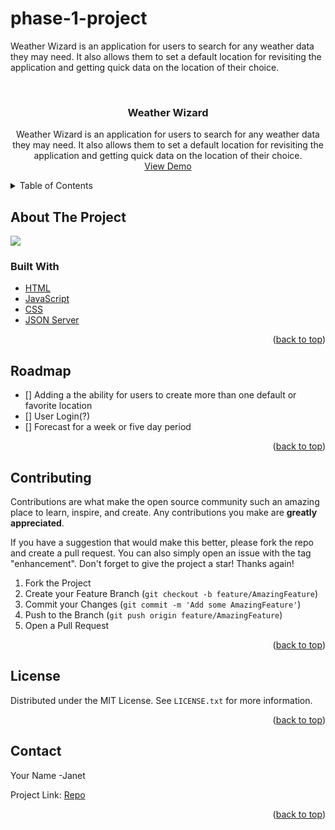 # phase-1-project
Weather Wizard is an application for users to search for any weather data they may need. 
It also allows them to set a default location for revisiting the application and getting quick data on the location of their choice.
<!-- PROJECT LOGO -->
<br />

<h3 align="center">Weather Wizard</h3>

  <p align="center">
      Weather Wizard is an application for users to search for any weather data they may need. It also allows them to set a default location for revisiting the application and getting quick data on the location of their choice.
    <br />
    <a href="https://youtu.be/QVDFN7GOK7I">View Demo</a>
</div>



<!-- TABLE OF CONTENTS -->
<details>
  <summary>Table of Contents</summary>
  <ol>
    <li>
      <a href="#about-the-project">About The Project</a>
      <ul>
        <li><a href="#built-with">Built With</a></li>
      </ul>
    </li>
    <li><a href="#roadmap">Roadmap</a></li>
    <li><a href="#contributing">Contributing</a></li>
    <li><a href="#license">License</a></li>
    <li><a href="#contact">Contact</a></li>
  </ol>
</details>



<!-- ABOUT THE PROJECT -->
## About The Project

<img src="https://i.ibb.co/b2dTqvD/WW.png"/>


### Built With
* [HTML](https://developer.mozilla.org/en-US/docs/Web/HTML)
* [JavaScript](https://developer.mozilla.org/en-US/docs/Web/JavaScript)
* [CSS](https://developer.mozilla.org/en-US/docs/Web/CSS)
* [JSON Server](https://github.com/typicode/json-server)

<p align="right">(<a href="#top">back to top</a>)</p>

<!-- ROADMAP -->
## Roadmap

- [] Adding a the ability for users to create more than one default or favorite location
- [] User Login(?)
- [] Forecast for a week or five day period

<p align="right">(<a href="#top">back to top</a>)</p>



<!-- CONTRIBUTING -->
## Contributing

Contributions are what make the open source community such an amazing place to learn, inspire, and create. Any contributions you make are **greatly appreciated**.

If you have a suggestion that would make this better, please fork the repo and create a pull request. You can also simply open an issue with the tag "enhancement".
Don't forget to give the project a star! Thanks again!

1. Fork the Project
2. Create your Feature Branch (`git checkout -b feature/AmazingFeature`)
3. Commit your Changes (`git commit -m 'Add some AmazingFeature'`)
4. Push to the Branch (`git push origin feature/AmazingFeature`)
5. Open a Pull Request

<p align="right">(<a href="#top">back to top</a>)</p>



<!-- LICENSE -->
## License

Distributed under the MIT License. See `LICENSE.txt` for more information.

<p align="right">(<a href="#top">back to top</a>)</p>



<!-- CONTACT -->
## Contact

Your Name -Janet 

Project Link: [Repo](https://github.com/kyle-ortiz/weather-wizard)

<p align="right">(<a href="#top">back to top</a>)</p>
